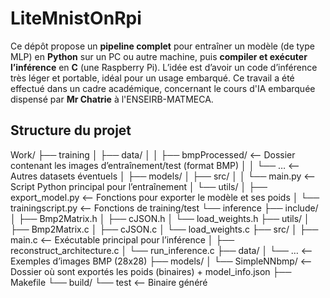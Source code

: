 # **LiteMnistOnRpi**
Ce dépôt propose un **pipeline complet** pour entraîner un modèle (de type MLP) en **Python** sur un PC ou autre machine, puis **compiler et exécuter l’inférence** en **C** (une Raspberry Pi). L’idée est d’avoir un code d’inférence très léger et portable, idéal pour un usage embarqué.
Ce travail a été effectué dans un cadre académique, concernant le cours d'IA embarquée dispensé par **Mr Chatrie** à l'ENSEIRB-MATMECA.

## **Structure du projet**
>
Work/
├── training
│   ├── data/
│   │   ├── bmpProcessed/    <– Dossier contenant les images d’entraînement/test (format BMP)
│   │   └── …              <– Autres datasets éventuels
│   ├── models/
│   ├── src/
│   │   └── main.py          <– Script Python principal pour l’entraînement
│   └── utils/
│       ├── export_model.py  <– Fonctions pour exporter le modèle et ses poids
│       └── trainingscript.py <– Fonctions de training/test
└── inference
├── include/
│   ├── Bmp2Matrix.h
│   ├── cJSON.h
│   └── load_weights.h
├── utils/
│   ├── Bmp2Matrix.c
│   ├── cJSON.c
│   └── load_weights.c
├── src/
│   ├── main.c            <– Exécutable principal pour l’inférence
│   ├── reconstruct_architecture.c
│   └── run_inference.c
├── data/
│   └── …               <– Exemples d’images BMP (28x28)
├── models/
│   └── SimpleNNbmp/      <– Dossier où sont exportés les poids (binaires) + model_info.json
├── Makefile
└── build/
└── test              <– Binaire généré 

